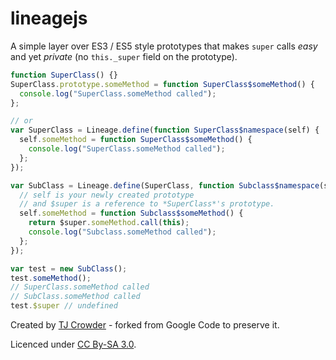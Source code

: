 # lineagejs

A simple layer over ES3 / ES5 style prototypes that makes `super` calls *easy* and yet *private*
(no `this._super` field on the prototype).

```javascript
function SuperClass() {}
SuperClass.prototype.someMethod = function SuperClass$someMethod() {
  console.log("SuperClass.someMethod called");
};

// or
var SuperClass = Lineage.define(function SuperClass$namespace(self) {
  self.someMethod = function SuperClass$someMethod() {
    console.log("SuperClass.someMethod called");
  };
});

var SubClass = Lineage.define(SuperClass, function Subclass$namespace(self, $super) {
  // self is your newly created prototype
  // and $super is a reference to *SuperClass*'s prototype.
  self.someMethod = function Subclass$someMethod() {
    return $super.someMethod.call(this);
    console.log("Subclass.someMethod called");
  };
});

var test = new SubClass();
test.someMethod();
// SuperClass.someMethod called
// SubClass.someMethod called
test.$super // undefined
```

Created by [TJ Crowder](https://github.com/tjcrowder) - forked from Google Code to preserve it.

Licenced under [CC By-SA 3.0](http://creativecommons.org/licenses/by-sa/3.0/).
